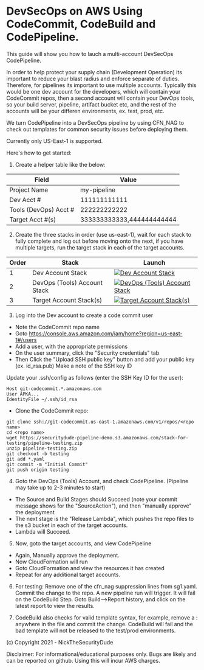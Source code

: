 # DevSecOps on AWS Using CodeCommit, CodeBuild and CodePipeline.

This guide will show you how to lauch a multi-account DevSecOps CodePipeline.

In order to help protect your supply chain (Development Operation) its important to reduce your blast radius and enforce separate of duties.  Therefore, for pipelines its important to use multiple accounts.  Typically this would be one dev account for the developers, which will contain your CodeCommit repos, then a second account will contain your DevOps tools, so your build server, pipeline, artifact bucket etc, and the rest of the accounts will be your differen environments, ex. test, prod, etc.

We turn CodePipeline into a DevSecOps pipeline by using CFN_NAG to check out templates for common security issues before deploying them.

Currently only US-East-1 is supported.

Here's how to get started:

1. Create a helper table like the below:

| Field      | Value |
| ----------- | ----------- |
| Project Name     | my-pipeline       |
| Dev Acct #   | 111111111111 |
| Tools (DevOps) Acct # | 222222222222 |
| Target Acct #(s)   | 333333333333,444444444444 |

2. Create the three stacks in order (use us-east-1), wait for each stack to fully complete and log out before moving onto the next,  if you have multiple targets, run the target stack in each of the target accounts.

| Order | Stack     | Launch |
| --------- | ----------- | ----------- |
| 1 | Dev Account Stack | [![Dev Account Stack](https://s3.amazonaws.com/cloudformation-examples/cloudformation-launch-stack.png "Launch Dev Account Stack")](https://console.aws.amazon.com/cloudformation/home?region=us-east-1#/stacks/new?stackName=dev-stack&templateURL=https://securitydude-pipeline-demo.s3.amazonaws.com/dev-templates/pipeline-MASTER.yaml) |
| 2 | DevOps (Tools) Account Stack | [![DevOps (Tools) Account Stack](https://s3.amazonaws.com/cloudformation-examples/cloudformation-launch-stack.png "Launch DevOps (Tools) Account Stack")](https://console.aws.amazon.com/cloudformation/home?region=us-east-1#/stacks/new?stackName=devops-stack&templateURL=https://securitydude-pipeline-demo.s3.amazonaws.com/devops-templates/pipeline-MASTER.yaml) |
| 3 | Target Account Stack(s) | [![Target Account Stack(s)](https://s3.amazonaws.com/cloudformation-examples/cloudformation-launch-stack.png "Target Account Stack(s) Stack")](https://console.aws.amazon.com/cloudformation/home?region=us-east-1#/stacks/new?stackName=target-stack&templateURL=https://securitydude-pipeline-demo.s3.amazonaws.com/target-templates/pipeline-MASTER.yaml) |

3. Log into the Dev account to create a code commit user
- Note the CodeCommit repo name
- Goto https://console.aws.amazon.com/iam/home?region=us-east-1#/users
- Add a user, with the appropriate permissions
- On the user summary, click the "Security credentials" tab
- Then Click the "Upload SSH public key" button and add your public key (ex. id_rsa.pub)
  Make a note of the SSH key ID
  
Update your .ssh/config as follows (enter the SSH Key ID for the user):
```
Host git-codecommit.*.amazonaws.com
User APKA...
IdentityFile ~/.ssh/id_rsa
```

- Clone the CodeCommit repo:
```
git clone ssh://git-codecommit.us-east-1.amazonaws.com/v1/repos/<repo name>
cd <repo name>
wget https://securitydude-pipeline-demo.s3.amazonaws.com/stack-for-testing/pipeline-testing.zip
unzip pipeline-testing.zip
git checkout -b testing
git add *.yaml
git commit -m "Initial Commit"
git push origin testing
```

4. Goto the DevOps (Tools) Account, and check CodePipeline. (Pipeline may take up to 2-3 minutes to start)
- The Source and Build Stages should Succeed (note your commit message shows for the "SourceAction"), and then "manually approve" the deployment
- The next stage is the "Release Lambda", which pushes the repo files to the s3 bucket in each of the target accounts.
- Lambda will Succeed.
 
5. Now, goto the target accounts, and view CodePipeline
- Again, Manually approve the deployment.
- Now CloudFormation will run
- Goto CloudFormation and view the resources it has created
- Repeat for any additional target accounts.

6. For testing:
Remove one of the cfn_nag suppression lines from sg1.yaml.
Commit the change to the repo.
A new pipeline run will trigger.
It will fail on the CodeBuild Step.
Goto Build-->Report history, and click on the latest report to view the results.

7. CodeBuild also checks for valid template syntax, for example, remove a : anywhere in the file and commit the change.  CodeBuild will fail and the bad template will not be released to the test/prod environments.

(c) Copyright 2021 - NickTheSecurityDude

Disclaimer:
For informational/educational purposes only. Bugs are likely and can be reported on github.
Using this will incur AWS charges.
